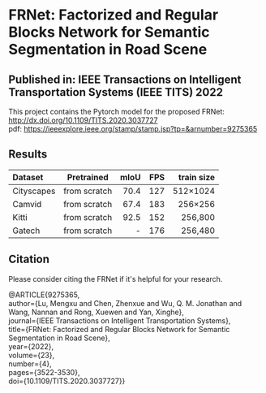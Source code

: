 # FRNet: Factorized and Regular Blocks Network for Semantic Segmentation in Road Scene  
## **Published in: IEEE Transactions on Intelligent Transportation Systems (IEEE TITS) 2022**  
This project contains the Pytorch model for the proposed FRNet: http://dx.doi.org/10.1109/TITS.2020.3037727  
pdf: https://ieeexplore.ieee.org/stamp/stamp.jsp?tp=&arnumber=9275365  

## **Results**  
| Dataset | Pretrained  | mIoU | FPS  |  train size |  
| :------------ |:---------------:| -----:| -----:| -----:|    
| Cityscapes    | from scratch | 70.4 | 127 |  512×1024  |    
| Camvid        | from scratch | 67.4 | 183 |  256×256   |
| Kitti         | from scratch | 92.5 | 152 |  256,800   |  
| Gatech        | from scratch | -    | 176 |  256,480   |  

## **Citation**  
Please consider citing the FRNet if it's helpful for your research.  

@ARTICLE{9275365,  
author={Lu, Mengxu and Chen, Zhenxue and Wu, Q. M. Jonathan and Wang, Nannan and Rong, Xuewen and Yan, Xinghe},  
journal={IEEE Transactions on Intelligent Transportation Systems},   
title={FRNet: Factorized and Regular Blocks Network for Semantic Segmentation in Road Scene},   
year={2022},  
volume={23},  
number={4},  
pages={3522-3530},  
doi={10.1109/TITS.2020.3037727}}
